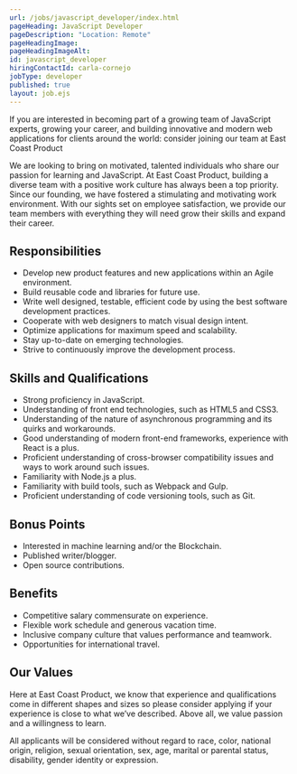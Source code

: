 ```yaml
---
url: /jobs/javascript_developer/index.html
pageHeading: JavaScript Developer
pageDescription: "Location: Remote"
pageHeadingImage:
pageHeadingImageAlt:
id: javascript_developer
hiringContactId: carla-cornejo
jobType: developer
published: true
layout: job.ejs
---
```


<p>If you are interested in becoming part of a growing team of JavaScript experts, growing your career, and building innovative and modern web applications for clients around the world: consider joining our team at East Coast Product</p>

<p>We are looking to bring on motivated, talented individuals who share our passion for learning and JavaScript. At East Coast Product, building a diverse team with a positive work culture has always been a top priority. Since our founding, we have fostered a stimulating and motivating work environment. With our sights set on employee satisfaction, we provide our team members with everything they will need grow their skills and expand their career.</p>

<h2 class="text-heading-two">Responsibilities</h2>

<ul>
  <li>Develop new product features and new applications within an Agile environment.</li>
  <li>Build reusable code and libraries for future use.</li>
  <li>Write well designed, testable, efficient code by using the best software development practices.</li>
  <li>Cooperate with web designers to match visual design intent.</li>
  <li>Optimize applications for maximum speed and scalability.</li>
  <li>Stay up-to-date on emerging technologies.</li>
  <li>Strive to continuously improve the development process.</li>
</ul>

<h2 class="text-heading-two">Skills and Qualifications</h2>

<ul>
  <li>Strong proficiency in JavaScript.</li>
  <li>Understanding of front end technologies, such as HTML5 and CSS3.</li>
  <li>Understanding of the nature of asynchronous programming and its quirks and workarounds.</li>
  <li>Good understanding of modern front-end frameworks, experience with React is a plus.</li>
  <li>Proficient understanding of cross-browser compatibility issues and ways to work around such issues.</li>
  <li>Familiarity with Node.js a plus.</li>
  <li>Familiarity with build tools, such as Webpack and Gulp.</li>
  <li>Proficient understanding of code versioning tools, such as Git.</li>
</ul>

<h2 class="text-heading-two">Bonus Points</h2>

<ul>
  <li>Interested in machine learning and/or the Blockchain.</li>
  <li>Published writer/blogger.</li>
  <li>Open source contributions.</li>
</ul>

<h2 class="text-heading-two">Benefits</h2>

<ul>
  <li>Competitive salary commensurate on experience.</li>
  <li>Flexible work schedule and generous vacation time.</li>
  <li>Inclusive company culture that values performance and teamwork.</li>
  <li>Opportunities for international travel.</li>
</ul>

<h2 class="text-heading-two">Our Values</h2>

<p>Here at East Coast Product, we know that experience and qualifications come in different shapes and sizes so please consider applying if your experience is close to what we’ve described. Above all, we value passion and a willingness to learn.</p>

<p>All applicants will be considered without regard to race, color, national origin, religion, sexual orientation, sex, age, marital or parental status, disability, gender identity or expression.</p>
